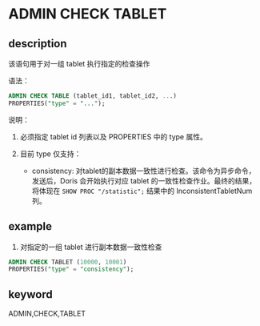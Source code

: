 # ADMIN CHECK TABLET

## description

该语句用于对一组 tablet 执行指定的检查操作

语法：

```sql
ADMIN CHECK TABLE (tablet_id1, tablet_id2, ...)
PROPERTIES("type" = "...");
```

说明：

1. 必须指定 tablet id 列表以及 PROPERTIES 中的 type 属性。
2. 目前 type 仅支持：

    * consistency: 对tablet的副本数据一致性进行检查。该命令为异步命令，发送后，Doris 会开始执行对应 tablet 的一致性检查作业。最终的结果，将体现在 `SHOW PROC "/statistic";` 结果中的 InconsistentTabletNum 列。

## example

1. 对指定的一组 tablet 进行副本数据一致性检查

```sql
ADMIN CHECK TABLET (10000, 10001)
PROPERTIES("type" = "consistency");
```

## keyword

ADMIN,CHECK,TABLET
